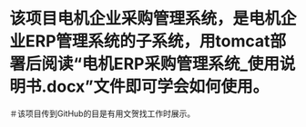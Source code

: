 # 该项目电机企业采购管理系统，是电机企业ERP管理系统的子系统，用tomcat部署后阅读“电机ERP采购管理系统_使用说明书.docx”文件即可学会如何使用。
＃该项目传到GitHub的目是有用文贺找工作时展示。

